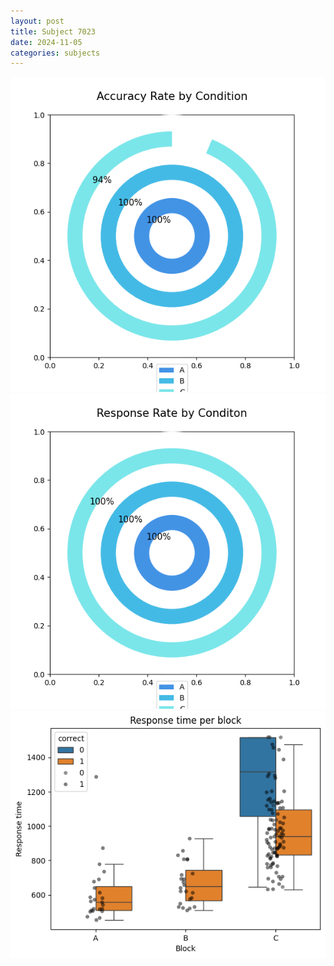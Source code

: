 ```yaml
---
layout: post
title: Subject 7023
date: 2024-11-05
categories: subjects
---
```


![](data/7023/run-26/7023_accuracy_rate.png)
![](data/7023/run-26/7023_response_rate.png)
![](data/7023/run-26/7023_rt.png)
